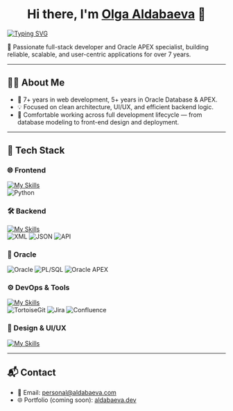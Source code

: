 <h1 align="center">Hi there, I'm <a href="#" target="_blank">Olga Aldabaeva</a> 👋</h1>

[![Typing SVG](https://readme-typing-svg.demolab.com?font=Fira+Code&size=24&pause=1000&color=F7C049&center=true&vCenter=true&width=800&lines=Web+Developer+%7C+Oracle+DB+%26+APEX+Expert+%7C+UI%2FUX;7%2B+Years+in+Web+Dev;5%2B+Years+in+Oracle+Database+%26+APEX)](https://git.io/typing-svg)


🚀 Passionate full-stack developer and Oracle APEX specialist, building reliable, scalable, and user-centric applications for over 7 years.

---

## 👩‍💻 About Me

- 💼 7+ years in web development, 5+ years in Oracle Database & APEX.
- 💡 Focused on clean architecture, UI/UX, and efficient backend logic.
- 🎯 Comfortable working across full development lifecycle — from database modeling to front-end design and deployment.

---

## 🧰 Tech Stack

### 🌐 Frontend
[![My Skills](https://skillicons.dev/icons?i=html,css,js,php,nodejs&perline=10)](https://skillicons.dev)\
![Python](https://img.shields.io/badge/Python-3776AB?logo=python&logoColor=white&style=for-the-badge)

### 🛠️ Backend
[![My Skills](https://skillicons.dev/icons?i=mysql&perline=10)](https://skillicons.dev)\
![XML](https://img.shields.io/badge/XML-ff6600?logo=html5&logoColor=white&style=for-the-badge)
![JSON](https://img.shields.io/badge/JSON-292929?logo=json&logoColor=white&style=for-the-badge)
![API](https://img.shields.io/badge/API-0052CC?logo=swagger&logoColor=white&style=for-the-badge)

### 🧱 Oracle
![Oracle](https://img.shields.io/badge/Oracle%20Database-F80000?logo=oracle&logoColor=white&style=for-the-badge)
![PL/SQL](https://img.shields.io/badge/PL%2FSQL-F80000?logo=oracle&logoColor=white&style=for-the-badge)
![Oracle APEX](https://img.shields.io/badge/Oracle%20APEX-336791?logo=apacherocketmq&logoColor=white&style=for-the-badge)

### ⚙️ DevOps & Tools
[![My Skills](https://skillicons.dev/icons?i=git,github,gitlab,docker,postman&perline=10)](https://skillicons.dev)\
![TortoiseGit](https://img.shields.io/badge/TortoiseGit-2C2C2C?logo=git&logoColor=white&style=for-the-badge)
![Jira](https://img.shields.io/badge/Jira-0052CC?logo=jira&logoColor=white&style=for-the-badge)
![Confluence](https://img.shields.io/badge/Confluence-172B4D?logo=confluence&logoColor=white&style=for-the-badge)

### 🎨 Design & UI/UX
[![My Skills](https://skillicons.dev/icons?i=figma&perline=10)](https://skillicons.dev)


---

## 📬 Contact

- 📧 Email: [personal@aldabaeva.com](mailto:personal@aldabaeva.com)
- 🌐 Portfolio (coming soon): [aldabaeva.dev](https://aldabaeva.dev)
